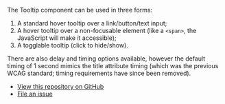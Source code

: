 
The Tooltip component can be used in three forms:

1. A standard hover tooltip over a link/button/text input;
2. A hover tooltip over a non-focusable element (like a `<span>`, the JavaScript will make it accessible);
3. A togglable tooltip (click to hide/show).

There are also delay and timing options available, however the default timing of 1 second mimics the title attribute timing (which was the previous WCAG standard; timing requirements have since been removed).

<ul class="button-group button-group--flush">
	<li><a href="https://github.com/10up/component-tooltip">View this repository on GitHub</a></li>
	<li><a href="https://github.com/10up/component-tooltip/issues/new/choose">File an issue</a></li>
</ul>
